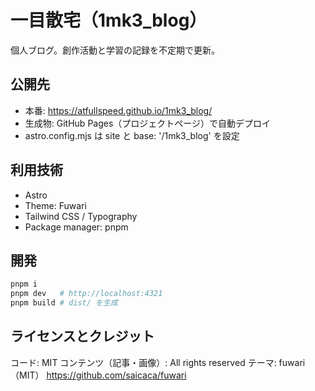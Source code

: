 # 一目散宅（1mk3_blog）

個人ブログ。創作活動と学習の記録を不定期で更新。

## 公開先

- 本番: https://atfullspeed.github.io/1mk3_blog/
- 生成物: GitHub Pages（プロジェクトページ）で自動デプロイ
- astro.config.mjs は site と base: '/1mk3_blog' を設定

## 利用技術

- Astro
- Theme: Fuwari
- Tailwind CSS / Typography
- Package manager: pnpm

## 開発

```bash
pnpm i
pnpm dev   # http://localhost:4321
pnpm build # dist/ を生成
```

##  ライセンスとクレジット

コード: MIT
コンテンツ（記事・画像）: All rights reserved
テーマ: fuwari（MIT） https://github.com/saicaca/fuwari
